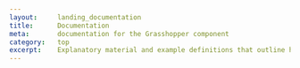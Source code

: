 ```yaml
---
layout:     landing_documentation
title:      Documentation
meta:       documentation for the Grasshopper component
category:   top
excerpt:    Explanatory material and example definitions that outline how to use and extend upon the plugin's components.
---
```


